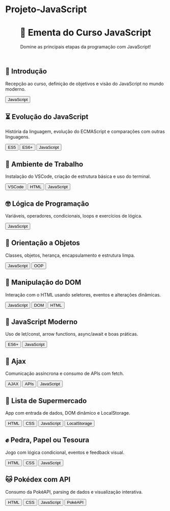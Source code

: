 # Projeto-JavaScript

<!DOCTYPE html>
<html lang="pt-BR">
<head>
  <meta charset="UTF-8">
  <title>Ementa do Curso JavaScript</title>
  <link rel="stylesheet" href="estilo.css">
</head>
<body>
  <header>
    <h1>📘 Ementa do Curso JavaScript</h1>
    <p>Domine as principais etapas da programação com JavaScript!</p>
  </header>

  <section>
    <h2>📌 Introdução</h2>
    <p>Recepção ao curso, definição de objetivos e visão do JavaScript no mundo moderno.</p>
    <div class="tecnologias">
      <button>JavaScript</button>
    </div>
  </section>

  <section>
    <h2>⏳ Evolução do JavaScript</h2>
    <p>História da linguagem, evolução do ECMAScript e comparações com outras linguagens.</p>
    <div class="tecnologias">
      <button>ES5</button>
      <button>ES6+</button>
      <button>JavaScript</button>
    </div>
  </section>

  <section>
    <h2>🧰 Ambiente de Trabalho</h2>
    <p>Instalação do VSCode, criação de estrutura básica e uso do terminal.</p>
    <div class="tecnologias">
      <button>VSCode</button>
      <button>HTML</button>
      <button>JavaScript</button>
    </div>
  </section>

  <section>
    <h2>🤓 Lógica de Programação</h2>
    <p>Variáveis, operadores, condicionais, loops e exercícios de lógica.</p>
    <div class="tecnologias">
      <button>JavaScript</button>
    </div>
  </section>

  <section>
    <h2>🧩 Orientação a Objetos</h2>
    <p>Classes, objetos, herança, encapsulamento e estrutura limpa.</p>
    <div class="tecnologias">
      <button>JavaScript</button>
      <button>OOP</button>
    </div>
  </section>

  <section>
    <h2>🎯 Manipulação do DOM</h2>
    <p>Interação com o HTML usando seletores, eventos e alterações dinâmicas.</p>
    <div class="tecnologias">
      <button>JavaScript</button>
      <button>DOM</button>
      <button>HTML</button>
    </div>
  </section>

  <section>
    <h2>🚀 JavaScript Moderno</h2>
    <p>Uso de let/const, arrow functions, async/await e boas práticas.</p>
    <div class="tecnologias">
      <button>ES6+</button>
      <button>JavaScript</button>
    </div>
  </section>

  <section>
    <h2>🔄 Ajax</h2>
    <p>Comunicação assíncrona e consumo de APIs com fetch.</p>
    <div class="tecnologias">
      <button>AJAX</button>
      <button>APIs</button>
      <button>JavaScript</button>
    </div>
  </section>

  <section>
    <h2>🛒 Lista de Supermercado</h2>
    <p>App com entrada de dados, DOM dinâmico e LocalStorage.</p>
    <div class="tecnologias">
      <button>HTML</button>
      <button>CSS</button>
      <button>JavaScript</button>
      <button>LocalStorage</button>
    </div>
  </section>

  <section>
    <h2>✊ Pedra, Papel ou Tesoura</h2>
    <p>Jogo com lógica condicional, eventos e feedback visual.</p>
    <div class="tecnologias">
      <button>HTML</button>
      <button>CSS</button>
      <button>JavaScript</button>
    </div>
  </section>

  <section>
    <h2>🐱 Pokédex com API</h2>
    <p>Consumo da PokéAPI, parsing de dados e visualização interativa.</p>
    <div class="tecnologias">
      <button>HTML</button>
      <button>CSS</button>
      <button>JavaScript</button>
      <button>PokéAPI</button>
    </div>
  </section>
</body>
</html>
